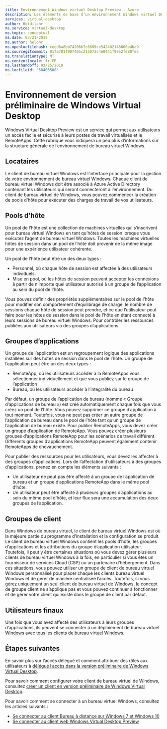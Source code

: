 ```yaml
---
title: Environnement Windows virtuel Desktop Preview - Azure
description: Les éléments de base d’un environnement Windows virtuel Desktop Preview.
services: virtual-desktop
author: Heidilohr
ms.service: virtual-desktop
ms.topic: conceptual
ms.date: 03/21/2019
ms.author: helohr
ms.openlocfilehash: ceed6a8bb74206b7c6689ce542482148800e4ba9
ms.sourcegitcommit: 81fa781f907405c215073c4e0441f9952fe80fe5
ms.translationtype: MT
ms.contentlocale: fr-FR
ms.lasthandoff: 03/25/2019
ms.locfileid: "58403508"
---
```

# <a name="windows-virtual-desktop-preview-environment"></a>Environnement de version préliminaire de Windows Virtual Desktop

Windows Virtual Desktop Preview est un service qui permet aux utilisateurs un accès facile et sécurisé à leurs postes de travail virtualisés et le RemoteApps. Cette rubrique vous indiquera un peu plus d’informations sur la structure générale de l’environnement de bureau virtuel Windows.

## <a name="tenants"></a>Locataires

Le client de bureau virtuel Windows est l’interface principale pour la gestion de votre environnement de bureau virtuel Windows. Chaque client de bureau virtuel Windows doit être associé à Azure Active Directory contenant les utilisateurs qui seront connecteront à l’environnement. Du client de bureau virtuel de Windows, vous pouvez commencer la création de pools d’hôte pour exécuter des charges de travail de vos utilisateurs.

## <a name="host-pools"></a>Pools d’hôte

Un pool de l’hôte est une collection de machines virtuelles qui s’inscrivent pour bureau virtuel Windows en tant qu’hôtes de session lorsque vous exécutez l’agent de bureau virtuel Windows. Toutes les machines virtuelles hôtes de session dans un pool de l’hôte doit provenir de la même image pour une expérience utilisateur cohérente.

Un pool de l’hôte peut être un des deux types :

- Personnel, où chaque hôte de session est affectée à des utilisateurs individuels.
- Mise en pool, où les hôtes de session peuvent accepter les connexions à partir de n’importe quel utilisateur autorisé à un groupe de l’application au sein du pool de l’hôte.

Vous pouvez définir des propriétés supplémentaires sur le pool de l’hôte pour modifier son comportement d’équilibrage de charge, le nombre de sessions chaque hôte de session peut prendre, et ce que l’utilisateur peut faire pour les hôtes de session dans le pool de l’hôte en étant connecté à leurs sessions de bureau virtuel Windows. Pour contrôler les ressources publiées aux utilisateurs via des groupes d’applications.

## <a name="app-groups"></a>Groupes d’applications

Un groupe de l’application est un regroupement logique des applications installées sur des hôtes de session dans le pool de l’hôte. Un groupe de l’application peut être un des deux types :

- RemoteApp, où les utilisateurs accéder à la RemoteApps vous sélectionner individuellement et que vous publiez sur le groupe de l’application
- Bureau, où les utilisateurs accéder à l’intégralité du bureau

Par défaut, un groupe de l’application de bureau (nommé « Groupe d’applications de bureau ») est créé automatiquement chaque fois que vous créez un pool de l’hôte. Vous pouvez supprimer ce groupe d’application à tout moment. Toutefois, vous ne peut pas créer un autre groupe de l’application de bureau dans le pool de l’hôte tant qu’un groupe de l’application de bureau existe. Pour publier RemoteApps, vous devez créer un groupe d’application de RemoteApp. Vous pouvez créer plusieurs groupes d’applications RemoteApp pour les scénarios de travail différent. Différents groupes d’applications RemoteApp peuvent également contenir RemoteApps de chevauchement.

Pour publier des ressources pour les utilisateurs, vous devez les affecter à des groupes d’applications. Lors de l’affectation d’utilisateurs à des groupes d’applications, prenez en compte les éléments suivants :

- Un utilisateur ne peut pas être affecté à un groupe de l’application de bureau et un groupe d’applications RemoteApp dans le même pool d’hôte.
- Un utilisateur peut être affecté à plusieurs groupes d’applications au sein du même pool d’hôte, et leur flux sera une accumulation des deux groupes de l’application.

## <a name="tenant-groups"></a>Groupes de client

Dans Windows de bureau virtuel, le client de bureau virtuel Windows est où la majeure partie du programme d’installation et la configuration se produit. Le client de bureau virtuel Windows contient les pools d’hôte, les groupes d’applications et les attributions du groupe d’application utilisateur. Toutefois, il peut y être certaines situations où vous devez gérer plusieurs clients de bureau virtuel Windows à la fois, en particulier si vous êtes un fournisseur de services Cloud (CSP) ou un partenaire d’hébergement. Dans ces situations, vous pouvez utiliser un groupe de client de bureau virtuel Windows personnalisé pour placer chaque les clients bureau virtuel Windows et de gérer de manière centralisée l’accès. Toutefois, si vous gérez uniquement un seul client de bureau virtuel de Windows, le concept de groupe client ne s’applique pas et vous pouvez continuer à fonctionner et de gérer votre client qui existe dans le groupe de client par défaut.

## <a name="end-users"></a>Utilisateurs finaux

Une fois que vous avez affecté des utilisateurs à leurs groupes d’applications, ils peuvent se connecter à un déploiement de bureau virtuel Windows avec tous les clients de bureau virtuel Windows.

## <a name="next-steps"></a>Étapes suivantes

En savoir plus sur l’accès délégué et comment attribuer des rôles aux utilisateurs à [délégué l’accès dans la version préliminaire de Windows Virtual Desktop](delegated-access-virtual-desktop.md).

Pour savoir comment configurer votre client de bureau virtuel de Windows, consultez [créer un client en version préliminaire de Windows Virtual Desktop](tenant-setup-azure-active-directory.md).

Pour savoir comment se connecter à un bureau virtuel Windows, consultez les articles suivants :

- [Se connecter au client Bureau à distance sur Windows 7 et Windows 10](connect-windows-7-and-10.md)
- [Se connecter au client web Windows Virtual Desktop Preview](connect-web.md)
